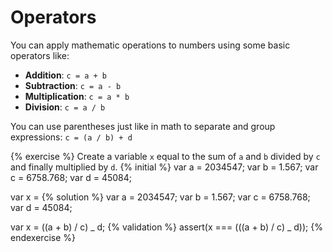# Operators

You can apply mathematic operations to numbers using some basic operators like:

- **Addition**: `c = a + b`
- **Subtraction**: `c = a - b`
- **Multiplication**: `c = a * b`
- **Division**: `c = a / b`

You can use parentheses just like in math to separate and group expressions: `c = (a / b) + d`

{% exercise %}
Create a variable `x` equal to the sum of `a` and `b` divided by `c` and finally multiplied by `d`.
{% initial %}
var a = 2034547;
var b = 1.567;
var c = 6758.768;
var d = 45084;

var x =
{% solution %}
var a = 2034547;
var b = 1.567;
var c = 6758.768;
var d = 45084;

var x = ((a + b) / c) _ d;
{% validation %}
assert(x === (((a + b) / c) _ d));
{% endexercise %}
